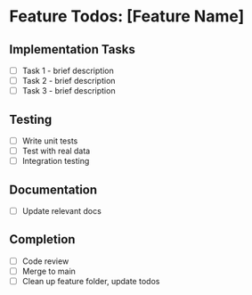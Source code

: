 # Feature Todos: [Feature Name]

## Implementation Tasks
- [ ] Task 1 - brief description
- [ ] Task 2 - brief description  
- [ ] Task 3 - brief description

## Testing
- [ ] Write unit tests
- [ ] Test with real data
- [ ] Integration testing

## Documentation
- [ ] Update relevant docs

## Completion
- [ ] Code review
- [ ] Merge to main
- [ ] Clean up feature folder, update todos
